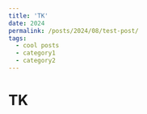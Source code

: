 ```yaml
---
title: 'TK'
date: 2024
permalink: /posts/2024/08/test-post/
tags:
  - cool posts
  - category1
  - category2
---
```

TK
======
